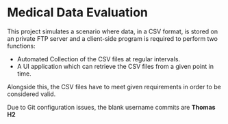 # Medical Data Evaluation
This project simulates a scenario where data, in a CSV format, is stored on an private FTP server and a client-side program is required to perform two functions:
* Automated Collection of the CSV files at regular intervals.
* A UI application which can retrieve the CSV files from a given point in time.

Alongside this, the CSV files have to meet given requirements in order to be considered valid.

Due to Git configuration issues, the blank username commits are **Thomas H2**